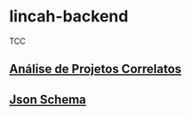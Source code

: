 # lincah-backend
TCC

## [Análise de Projetos Correlatos](TabelaComparativa.png)

## [Json Schema](JsonSchema)

